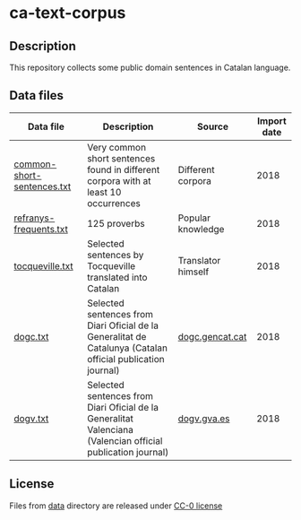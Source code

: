 # ca-text-corpus
## Description
This repository collects some public domain sentences in Catalan language.

## Data files
| Data file        | Description | Source | Import date |
| ------------- |-------------| -----| ---- |
| [common-short-sentences.txt](./data/common-short-sentences.txt) | Very common short sentences found in different corpora with at least 10 occurrences | Different corpora | 2018 |
| [refranys-frequents.txt](./data/refranys-frequents.txt) | 125 proverbs | Popular knowledge  | 2018 |
| [tocqueville.txt](./data/tocqueville.txt) | Selected sentences by Tocqueville translated into Catalan | Translator himself  | 2018 |
| [dogc.txt](./data/dogc.txt) | Selected sentences from Diari Oficial de la Generalitat de Catalunya (Catalan official publication journal) | [dogc.gencat.cat](http://dogc.gencat.cat)  | 2018 |
| [dogv.txt](./data/dogv.txt) | Selected sentences from Diari Oficial de la Generalitat Valenciana (Valencian official publication journal) | [dogv.gva.es](http://www.dogv.gva.es/)  | 2018 |

## License
Files from [data](./data) directory are released under [CC-0 license](https://creativecommons.org/choose/zero/?lang=ca)



